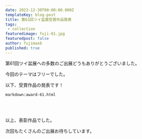 ```yaml
---
date: 2023-12-30T00:00:00.000Z
templateKey: blog-post
title: 第61回ツイ盆展受賞作品発表
tags:
 - collection
featuredimage: fuji-61.jpg
featuredpost: false
author: fujimax6
published: true
---
```

第61回ツイ盆展への多数のご出展どうもありがとうございました。

今回のテーマはフリーでした。

以下、受賞作品の発表です！

`markdown:award-61.html`


<div>&nbsp;</div>
<div>&nbsp;</div>

以上、表彰作品でした。

次回もたくさんのご出展お待ちしています。
